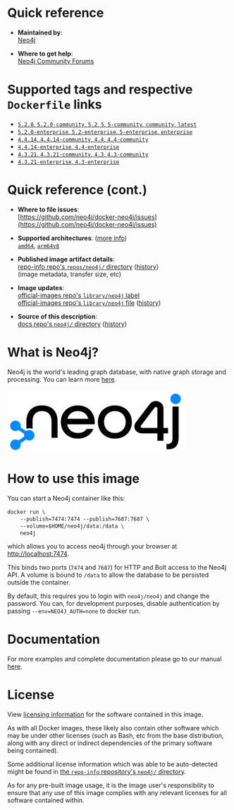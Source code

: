 <!--

********************************************************************************

WARNING:

    DO NOT EDIT "neo4j/README.md"

    IT IS AUTO-GENERATED

    (from the other files in "neo4j/" combined with a set of templates)

********************************************************************************

-->

# Quick reference

-	**Maintained by**:  
	[Neo4j](https://github.com/neo4j/docker-neo4j)

-	**Where to get help**:  
	[Neo4j Community Forums](https://community.neo4j.com)

# Supported tags and respective `Dockerfile` links

-	[`5.2.0`, `5.2.0-community`, `5.2`, `5`, `5-community`, `community`, `latest`](https://github.com/neo4j/docker-neo4j-publish/blob/51c1670004a4c2d511a342a01a7963b78cc2c5c4/5.2.0/community/Dockerfile)
-	[`5.2.0-enterprise`, `5.2-enterprise`, `5-enterprise`, `enterprise`](https://github.com/neo4j/docker-neo4j-publish/blob/51c1670004a4c2d511a342a01a7963b78cc2c5c4/5.2.0/enterprise/Dockerfile)
-	[`4.4.14`, `4.4.14-community`, `4.4`, `4.4-community`](https://github.com/neo4j/docker-neo4j-publish/blob/4fa20d1e2f3df13633989e655de0834f0309f24c/4.4.14/community/Dockerfile)
-	[`4.4.14-enterprise`, `4.4-enterprise`](https://github.com/neo4j/docker-neo4j-publish/blob/4fa20d1e2f3df13633989e655de0834f0309f24c/4.4.14/enterprise/Dockerfile)
-	[`4.3.21`, `4.3.21-community`, `4.3`, `4.3-community`](https://github.com/neo4j/docker-neo4j-publish/blob/81af52f8bfbf341523797c437696a58ae6578af7/4.3.21/community/Dockerfile)
-	[`4.3.21-enterprise`, `4.3-enterprise`](https://github.com/neo4j/docker-neo4j-publish/blob/81af52f8bfbf341523797c437696a58ae6578af7/4.3.21/enterprise/Dockerfile)

# Quick reference (cont.)

-	**Where to file issues**:  
	[https://github.com/neo4j/docker-neo4j/issues](https://github.com/neo4j/docker-neo4j/issues)

-	**Supported architectures**: ([more info](https://github.com/docker-library/official-images#architectures-other-than-amd64))  
	[`amd64`](https://hub.docker.com/r/amd64/neo4j/), [`arm64v8`](https://hub.docker.com/r/arm64v8/neo4j/)

-	**Published image artifact details**:  
	[repo-info repo's `repos/neo4j/` directory](https://github.com/docker-library/repo-info/blob/master/repos/neo4j) ([history](https://github.com/docker-library/repo-info/commits/master/repos/neo4j))  
	(image metadata, transfer size, etc)

-	**Image updates**:  
	[official-images repo's `library/neo4j` label](https://github.com/docker-library/official-images/issues?q=label%3Alibrary%2Fneo4j)  
	[official-images repo's `library/neo4j` file](https://github.com/docker-library/official-images/blob/master/library/neo4j) ([history](https://github.com/docker-library/official-images/commits/master/library/neo4j))

-	**Source of this description**:  
	[docs repo's `neo4j/` directory](https://github.com/docker-library/docs/tree/master/neo4j) ([history](https://github.com/docker-library/docs/commits/master/neo4j))

# What is Neo4j?

Neo4j is the world's leading graph database, with native graph storage and processing. You can learn more [here](http://neo4j.com/developer).

![logo](https://raw.githubusercontent.com/docker-library/docs/56823e63d5b6dd7ddbb9d5d3c4a8947778055d8e/neo4j/logo.png)

# How to use this image

You can start a Neo4j container like this:

```console
docker run \
    --publish=7474:7474 --publish=7687:7687 \
    --volume=$HOME/neo4j/data:/data \
    neo4j
```

which allows you to access neo4j through your browser at [http://localhost:7474](http://localhost:7474).

This binds two ports (`7474` and `7687`) for HTTP and Bolt access to the Neo4j API. A volume is bound to `/data` to allow the database to be persisted outside the container.

By default, this requires you to login with `neo4j/neo4j` and change the password. You can, for development purposes, disable authentication by passing `--env=NEO4J_AUTH=none` to docker run.

# Documentation

For more examples and complete documentation please go to our manual [here](http://neo4j.com/docs/operations-manual/current/deployment/single-instance/docker/).

# License

View [licensing information](https://neo4j.com/licensing) for the software contained in this image.

As with all Docker images, these likely also contain other software which may be under other licenses (such as Bash, etc from the base distribution, along with any direct or indirect dependencies of the primary software being contained).

Some additional license information which was able to be auto-detected might be found in [the `repo-info` repository's `neo4j/` directory](https://github.com/docker-library/repo-info/tree/master/repos/neo4j).

As for any pre-built image usage, it is the image user's responsibility to ensure that any use of this image complies with any relevant licenses for all software contained within.
